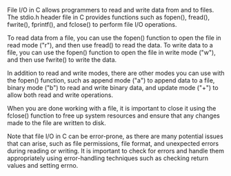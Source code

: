 File I/O in C allows programmers to read and write data from and to files. The stdio.h header file in C provides functions such as fopen(), fread(), fwrite(), fprintf(), and fclose() to perform file I/O operations.

To read data from a file, you can use the fopen() function to open the file in read mode ("r"), and then use fread() to read the data. To write data to a file, you can use the fopen() function to open the file in write mode ("w"), and then use fwrite() to write the data.

In addition to read and write modes, there are other modes you can use with the fopen() function, such as append mode ("a") to append data to a file, binary mode ("b") to read and write binary data, and update mode ("+") to allow both read and write operations.

When you are done working with a file, it is important to close it using the fclose() function to free up system resources and ensure that any changes made to the file are written to disk.

Note that file I/O in C can be error-prone, as there are many potential issues that can arise, such as file permissions, file format, and unexpected errors during reading or writing. It is important to check for errors and handle them appropriately using error-handling techniques such as checking return values and setting errno.
